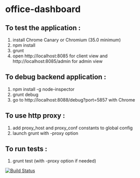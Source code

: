office-dashboard
================

To test the application : 
-------------------------
1. install Chrome Canary or Chromium (35.0 minimum)
2. npm install
3. grunt
4. open http://localhost:8085 for client view and http://localhost:8085/admin for admin view

To debug backend application : 
------------------------------
1. npm install -g node-inspector
2. grunt debug
3. go to http://localhost:8088/debug?port=5857 with Chrome

To use http proxy : 
-------------------
1. add proxy_host and proxy_conf constants to global config
2. launch grunt with -proxy option

To run tests : 
-------------------
1. grunt test (with -proxy option if needed)


[![Build Status](https://travis-ci.org/johanpoirier/office-dashboard.png?branch=master)](https://travis-ci.org/johanpoirier/office-dashboard.png?branch=master)
